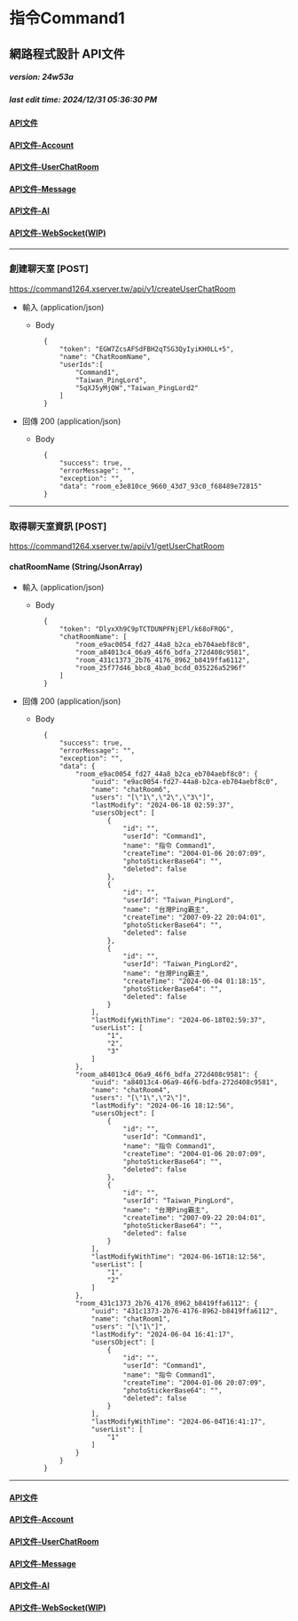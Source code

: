 # 指令Command1
## 網路程式設計 API文件
##### version: 24w53a
##### last edit time: 2024/12/31 05:36:30 PM

#### [API文件](API%E6%96%87%E4%BB%B6.md)
#### [API文件-Account](API%E6%96%87%E4%BB%B6-Account.md)
#### [API文件-UserChatRoom](API%E6%96%87%E4%BB%B6-UserChatRoom.md)
#### [API文件-Message](API%E6%96%87%E4%BB%B6-Message.md)
#### [API文件-AI](API%E6%96%87%E4%BB%B6-AI.md)
#### [API文件-WebSocket(WIP)](API%E6%96%87%E4%BB%B6-WebSocket.md)

---
### 創建聊天室 [POST]
https://command1264.xserver.tw/api/v1/createUserChatRoom

+ 輸入 (application/json)
    + Body

            {
                "token": "EGW7ZcsAFSdFBH2qTSG3QyIyiKH0LL+5",
                "name": "ChatRoomName",
                "userIds":[
                    "Command1",
                    "Taiwan_PingLord",
                    "5qXJ5yMjQW","Taiwan_PingLord2"
                ]
            }

+ 回傳 200 (application/json)

    + Body

            {
                "success": true,
                "errorMessage": "",
                "exception": "",
                "data": "room_e3e810ce_9660_43d7_93c0_f68489e72815"
            }

---
### 取得聊天室資訊 [POST]
https://command1264.xserver.tw/api/v1/getUserChatRoom

#### chatRoomName (String/JsonArray)
+ 輸入 (application/json)
    + Body

            {
                "token": "DlyxXh9C9pTCTDUNPFNjEPl/k68oFRQG",
                "chatRoomName": [
                    "room_e9ac0054_fd27_44a8_b2ca_eb704aebf8c0",
                    "room_a84013c4_06a9_46f6_bdfa_272d408c9581",
                    "room_431c1373_2b76_4176_8962_b8419ffa6112",
                    "room_25f77d46_bbc8_4ba0_bcdd_035226a5296f"
                ]
            }

+ 回傳 200 (application/json)

    + Body

            {
                "success": true,
                "errorMessage": "",
                "exception": "",
                "data": {
                    "room_e9ac0054_fd27_44a8_b2ca_eb704aebf8c0": {
                        "uuid": "e9ac0054-fd27-44a8-b2ca-eb704aebf8c0",
                        "name": "chatRoom6",
                        "users": "[\"1\",\"2\",\"3\"]",
                        "lastModify": "2024-06-18 02:59:37",
                        "usersObject": [
                            {
                                "id": "",
                                "userId": "Command1",
                                "name": "指令 Command1",
                                "createTime": "2004-01-06 20:07:09",
                                "photoStickerBase64": "",
                                "deleted": false
                            },
                            {
                                "id": "",
                                "userId": "Taiwan_PingLord",
                                "name": "台灣Ping霸主",
                                "createTime": "2007-09-22 20:04:01",
                                "photoStickerBase64": "",
                                "deleted": false
                            },
                            {
                                "id": "",
                                "userId": "Taiwan_PingLord2",
                                "name": "台灣Ping霸主",
                                "createTime": "2024-06-04 01:18:15",
                                "photoStickerBase64": "",
                                "deleted": false
                            }
                        ],
                        "lastModifyWithTime": "2024-06-18T02:59:37",
                        "userList": [
                            "1",
                            "2",
                            "3"
                        ]
                    },
                    "room_a84013c4_06a9_46f6_bdfa_272d408c9581": {
                        "uuid": "a84013c4-06a9-46f6-bdfa-272d408c9581",
                        "name": "chatRoom4",
                        "users": "[\"1\",\"2\"]",
                        "lastModify": "2024-06-16 18:12:56",
                        "usersObject": [
                            {
                                "id": "",
                                "userId": "Command1",
                                "name": "指令 Command1",
                                "createTime": "2004-01-06 20:07:09",
                                "photoStickerBase64": "",
                                "deleted": false
                            },
                            {
                                "id": "",
                                "userId": "Taiwan_PingLord",
                                "name": "台灣Ping霸主",
                                "createTime": "2007-09-22 20:04:01",
                                "photoStickerBase64": "",
                                "deleted": false
                            }
                        ],
                        "lastModifyWithTime": "2024-06-16T18:12:56",
                        "userList": [
                            "1",
                            "2"
                        ]
                    },
                    "room_431c1373_2b76_4176_8962_b8419ffa6112": {
                        "uuid": "431c1373-2b76-4176-8962-b8419ffa6112",
                        "name": "chatRoom1",
                        "users": "[\"1\"]",
                        "lastModify": "2024-06-04 16:41:17",
                        "usersObject": [
                            {
                                "id": "",
                                "userId": "Command1",
                                "name": "指令 Command1",
                                "createTime": "2004-01-06 20:07:09",
                                "photoStickerBase64": "",
                                "deleted": false
                            }
                        ],
                        "lastModifyWithTime": "2024-06-04T16:41:17",
                        "userList": [
                            "1"
                        ]
                    }
                }
            }

---

#### [API文件](API%E6%96%87%E4%BB%B6.md)
#### [API文件-Account](API%E6%96%87%E4%BB%B6-Account.md)
#### [API文件-UserChatRoom](API%E6%96%87%E4%BB%B6-UserChatRoom.md)
#### [API文件-Message](API%E6%96%87%E4%BB%B6-Message.md)
#### [API文件-AI](API%E6%96%87%E4%BB%B6-AI.md)
#### [API文件-WebSocket(WIP)](API%E6%96%87%E4%BB%B6-WebSocket.md)